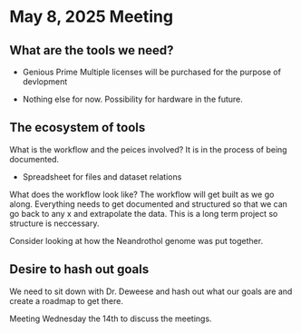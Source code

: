 # May 8, 2025 Meeting

## What are the tools we need?

- Genious Prime
  Multiple licenses will be purchased for the purpose of devlopment

- Nothing else for now. Possibility for hardware in the future.

## The ecosystem of tools

What is the workflow and the peices involved?
  It is in the process of being documented.

- Spreadsheet for files and dataset relations

What does the workflow look like?
  The workflow will get built as we go along.
  Everything needs to get documented and structured so that
  we can go back to any x and extrapolate the data. This is
  a long term project so structure is neccessary.

Consider looking at how the Neandrothol genome was put together.

## Desire to hash out goals

We need to sit down with Dr. Deweese and hash out what our goals are
and create a roadmap to get there.

Meeting Wednesday the 14th to discuss the meetings.
